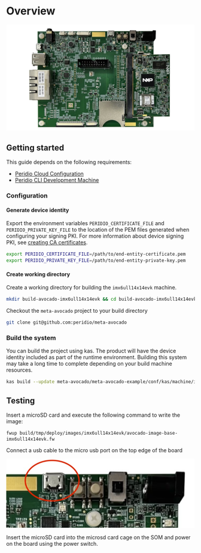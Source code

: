 # Overview

<img src="/img/integration/linux/reference-designs/imx6ullevk.jpg" />

## Getting started

This guide depends on the following requirements:

- [Peridio Cloud Configuration](/integration/linux/overview#peridio-cloud-requirements)
- [Peridio CLI Development Machine](/integration/linux/overview#development-machine-requirements)

### Configuration

#### Generate device identity

Export the environment variables `PERIDIO_CERTIFICATE_FILE` and `PERIDIO_PRIVATE_KEY_FILE` to the location of the PEM files generated when configuring your signing PKI. For more information about device signing PKI, see [creating CA certificates](/platform/guides/creating-x509-certificates-with-openssl).

```bash
export PERIDIO_CERTIFICATE_FILE=/path/to/end-entity-certificate.pem
export PERIDIO_PRIVATE_KEY_FILE=/path/to/end-entity-private-key.pem
```

#### Create working directory

Create a working directory for building the `imx6ull14x14evk` machine.

```bash
mkdir build-avocado-imx6ull14x14evk && cd build-avocado-imx6ull14x14evk
```

Checkout the `meta-avocado` project to your build directory

```bash
git clone git@github.com:peridio/meta-avocado
```

### Build the system

You can build the project using kas. The product will have the device identity included as part of the runtime environment. Building this system may take a long time to complete depending on your build machine resources.

```bash
kas build --update meta-avocado/meta-avocado-example/conf/kas/machine/imx6ull14x14evk.yml
```

## Testing

Insert a microSD card and execute the following command to write the image:

```shell
fwup build/tmp/deploy/images/imx6ull14x14evk/avocado-image-base-imx6ull14x14evk.fw
```

Connect a usb cable to the micro usb port on the top edge of the board

<img src="/img/integration/linux/reference-designs/imx6ullevk-console.jpg" />

Insert the microSD card into the microsd card cage on the SOM and power on the board using the power switch.
